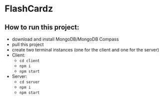# FlashCardz

## How to run this project:
- download and install MongoDB/MongoDB Compass
- pull this project
- create two terminal instances (one for the client and one for the server)
- Client:
    - `cd client`
    - `npm i`
    - `npm start`
- Server:
    - `cd server`
    - `npm i`
    - `npm start`
